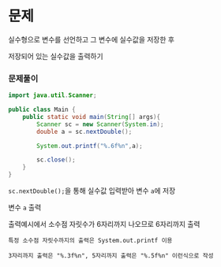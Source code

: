 # 문제
실수형으로 변수를 선언하고 그 변수에 실수값을 저장한 후

저장되어 있는 실수값을 출력하기

### 문제풀이
```java
import java.util.Scanner;

public class Main {
    public static void main(String[] args){
        Scanner sc = new Scanner(System.in);
        double a = sc.nextDouble();

        System.out.printf("%.6f%n",a);

        sc.close();
    }
}
```

`sc.nextDouble();`을 통해 실수값 입력받아 변수 `a`에 저장

변수 `a` 출력

출력예시에서 소수점 자릿수가 6자리까지 나오므로 6자리까지 출력

```
특정 소수점 자릿수까지의 출력은 System.out.printf 이용

3자리까지 출력은 "%.3f%n", 5자리까지 출력은 "%.5f%n" 이런식으로 작성
```

